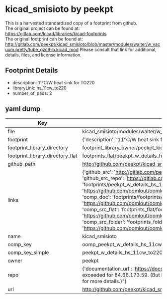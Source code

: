 # kicad_smisioto by peekpt  
This is a harvested standardized copy of a footprint from github.  
The original project can be found at:  
https://gitlab.com/kicad/libraries/kicad-footprints  
The original footprint can be found at:
http://gitlab.com/peekpt/kicad_smisioto/blob/master/modules/walter/w_vacuum.pretty/tube_gzc9-b.kicad_mod
Please consult that link for additional, details, files, and license information.  
## Footprint Details
* description: 11°C/W heat sink for TO220  
* libraryLink: hs_11cw_to220  
* number_of_pads: 2  
## yaml dump  
| Key | Value |  
| --- | --- |  
| file | kicad_smisioto/modules/walter/w_details.pretty/hs_11cw_to220.kicad_mod |  
| footprint | {'description': '11°C/W heat sink for TO220', 'libraryLink': 'hs_11cw_to220', 'number_of_pads': 2} |  
| footprint_library_directory | footprint_library_owner/peekpt_kicad_smisioto |  
| footprint_library_directory_flat | footprints_flat/peekpt_w_details_hs_11cw_to220/working |  
| github_path | http://github.com/peekpt/kicad_smisioto/blob/master/modules/walter/w_details.pretty/hs_11cw_to220.kicad_mod |  
| links | {'github_src': 'http://gitlab.com/peekpt/kicad_smisioto/blob/master/modules/walter/w_vacuum.pretty/tube_gzc9-b.kicad_mod', 'github_src_repo': 'https://gitlab.com/kicad/libraries/kicad-footprints', 'oomp_bot': 'footprints/peekpt_w_details_hs_11cw_to220/working', 'oomp_bot_github': 'https://github.com/oomlout/oomlout_oomp_footprint_bot/tree/main/footprints/peekpt_w_details_hs_11cw_to220/working', 'oomp_doc': 'footprints/footprints/peekpt/w_details/hs_11cw_to220/working/', 'oomp_doc_github': 'https://github.com/oomlout/oomlout_oomp_footprint_doc/tree/main/footprints/footprints/peekpt/w_details/hs_11cw_to220/working', 'oomp_src_flat': 'footprints_flat/footprints_flat/peekpt_w_details_hs_11cw_to220/working', 'oomp_src_flat_github': 'https://github.com/oomlout/oomlout_oomp_footprint_src/tree/main/footprints_flat/peekpt_w_details_hs_11cw_to220/working', 'oomp_src_folder': 'footprints_folder/footprints_folder/peekpt/w_details/hs_11cw_to220/working', 'oomp_src_folder_github': 'https://github.com/oomlout/oomlout_oomp_footprint_src/tree/main/footprints_folder/peekpt/w_details/hs_11cw_to220/working'} |  
| name | kicad_smisioto |  
| oomp_key | oomp_peekpt_w_details_hs_11cw_to220 |  
| oomp_key_simple | peekpt_w_details_hs_11cw_to220 |  
| owner | peekpt |  
| repo | {'documentation_url': 'https://docs.github.com/rest/overview/resources-in-the-rest-api#rate-limiting', 'message': "API rate limit exceeded for 84.66.173.59. (But here's the good news: Authenticated requests get a higher rate limit. Check out the documentation for more details.)"} |  
| url | http://github.com/peekpt/kicad_smisioto |  

